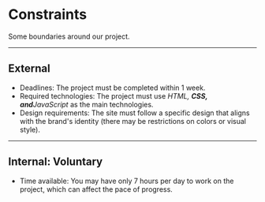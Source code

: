 # Constraints

Some boundaries around our project.

---

## External

- Deadlines: The project must be completed within 1 week.
- Required technologies: The project must use _HTML, **CSS, and**JavaScript_ as
  the main technologies.
- Design requirements: The site must follow a specific design that aligns with
  the brand's identity (there may be restrictions on colors or visual style).

---

## Internal: Voluntary

- Time available: You may have only 7 hours per day to work on the project,
  which can affect the pace of progress.
